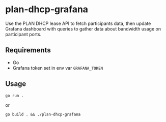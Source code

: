 # plan-dhcp-grafana

Use the PLAN DHCP lease API to fetch participants data, then update
Grafana dashboard with queries to gather data about bandwidth usage on
participant ports.

## Requirements

- Go
- Grafana token set in env var `GRAFANA_TOKEN`

## Usage

`go run .`

or

`go build . && ./plan-dhcp-grafana`